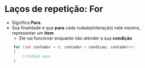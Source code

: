 # Laços de repetição: For
- Significa **Para**.
- Sua finalidade é que **para** cada rodada(interação) nele mesmo, representar um **item**
  - Ele vai funcionar enquanto não atender a sua **condição**
  
```cs
    for (int contador = 0; contador < condicao; contador++)
    {
        //Código aqui
    }
```